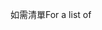 <span data-ttu-id="7a268-101">如需清單</span><span class="sxs-lookup"><span data-stu-id="7a268-101">For a list of</span></span>